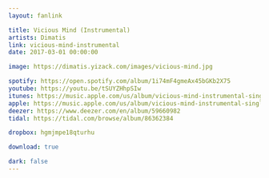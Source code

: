 ```yaml
---
layout: fanlink

title: Vicious Mind (Instrumental)
artists: Dimatis
link: vicious-mind-instrumental
date: 2017-03-01 00:00:00

image: https://dimatis.yizack.com/images/vicious-mind.jpg

spotify: https://open.spotify.com/album/1i74mF4gmeAx45bGKb2X75
youtube: https://youtu.be/tSUYZHhpSIw
itunes: https://music.apple.com/us/album/vicious-mind-instrumental-single/1363070591?app=itunes&ls=1
apple: https://music.apple.com/us/album/vicious-mind-instrumental-single/1363070591?app=music&ls=1
deezer: https://www.deezer.com/en/album/59660982
tidal: https://tidal.com/browse/album/86362384

dropbox: hgmjmpe18qturhu

download: true

dark: false
---
```

